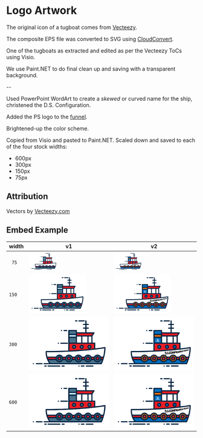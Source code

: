 # Logo Artwork

The original icon of a tugboat comes from [Vecteezy](https://www.vecteezy.com/vector-art/131644-tugboat-vector).

The composite EPS file was converted to SVG using [CloudConvert](https://cloudconvert.com/eps-to-svg).

One of the tugboats as extracted and edited as per the Vecteezy ToCs using Visio.

We use Paint.NET to do final clean up and saving with a transparent background.

--

Used PowerPoint WordArt to create a *skewed* or curved name for the ship, christened the D.S. Configuration.

Added the PS logo to the [funnel](https://en.wikipedia.org/wiki/Funnel_(ship)).

Brightened-up the color scheme.

Copied from Visio and pasted to Paint.NET.  Scaled down and saved to each of the four stock widths:
* 600px
* 300px
* 150px
* 75px

## Attribution

Vectors by [Vecteezy.com](http://www.Vecteezy.com/)

## Embed Example

width | v1 | v2
------|----|----
` 75` | ![tug logo](tug-logo-trans-75.png)  | ![tug logo](tug-logo-trans-75b.png)
`150` | ![tug logo](tug-logo-trans-150.png) | ![tug logo](tug-logo-trans-150b.png)
`300` | ![tug logo](tug-logo-trans-300.png) | ![tug logo](tug-logo-trans-300b.png)
`600` | ![tug logo](tug-logo-trans-600.png) | ![tug logo](tug-logo-trans-600b.png)
